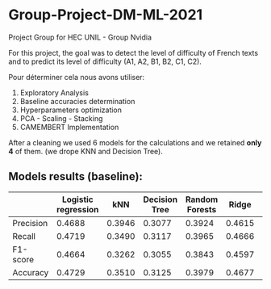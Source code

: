 # Group-Project-DM-ML-2021
Project Group for HEC UNIL - Group Nvidia


For this project, the goal was to detect the level of difficulty of French texts and to predict its level of difficulty (A1, A2, B1, B2, C1, C2).

Pour déterminer cela nous avons utiliser:

1. Exploratory Analysis
2. Baseline accuracies determination
3. Hyperparameters optimization
4. PCA - Scaling - Stacking
5. CAMEMBERT Implementation

After a cleaning we used 6 models for the calculations and we retained __only 4__ of them. (we drope KNN and Decision Tree).


## Models results (baseline):

|        | Logistic regression | kNN |	Decision Tree  | Random Forests | Ridge | Perceptron |
| ----------- | ----------- | ----------- | ----------- | -----------   | ----------- | ----------- |
| Precision 	 | 0.4688      | 0.3946      | 0.3077       | 0.3924   | 0.4615        | 0.4117 |
| Recall   | 0.4719        | 0.3490   | 0.3117        | 0.3965   | 0.4666        | 0.4095 |
| F1-score    | 0.4664        | 0.3262   | 0.3055        | 0.3843   | 0.4597        | 0.4060 | 
| Accuracy   | 0.4729        | 0.3510   | 0.3125        | 0.3979   | 0.4677        | 0.4104 |

 					
					
